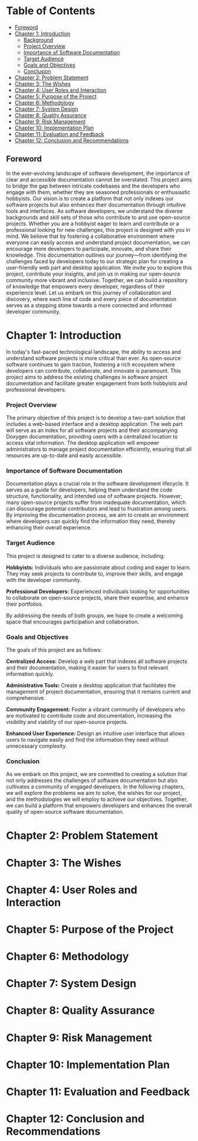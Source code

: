 ﻿# Table of Contents
- [Foreword](#foreword)
- [Chapter 1: Introduction](#chapter-1-introduction)
    - [Background](#background)
    - [Project Overview](#project-overview) 
    - [Importance of Software Documentation](#importance-of-software-documentation)
    - [Target Audience](#target-audience)
    - [Goals and Objectives](#goals-and-objectives)
    - [Conclusion](#conclusion)
- [Chapter 2: Problem Statement](#chapter-2-problem-statement)
- [Chapter 3: The Wishes](#chapter-3-the-wishes)
- [Chapter 4: User Roles and Interaction](#chapter-4-user-roles-and-interaction)
- [Chapter 5: Purpose of the Project](#chapter-5-purpose-of-the-project)
- [Chapter 6: Methodology](#chapter-6-methodology)
- [Chapter 7: System Design](#chapter-7-system-design)
- [Chapter 8: Quality Assurance](#chapter-8-quality-assurance)
- [Chapter 9: Risk Management](#chapter-9-risk-management)
- [Chapter 10: Implementation Plan](#chapter-10-implementation-plan)
- [Chapter 11: Evaluation and Feedback](#chapter-11-evaluation-and-feedback)
- [Chapter 12: Conclusion and Recommendations](#chapter-12-conclusion-and-recommendations)


## Foreword
In the ever-evolving landscape of software development, the importance of clear and accessible documentation cannot be overstated.
This project aims to bridge the gap between intricate codebases and the developers who engage with them, whether they are seasoned professionals or enthusiastic hobbyists.
Our vision is to create a platform that not only indexes our software projects but also enhances their documentation through intuitive tools and interfaces.
As software developers, we understand the diverse backgrounds and skill sets of those who contribute to and use open-source projects.
Whether you are a hobbyist eager to learn and contribute or a professional looking for new challenges, this project is designed with you in mind.
We believe that by fostering a collaborative environment where everyone can easily access and understand project documentation, we can encourage more developers to participate, innovate, and share their knowledge.
This documentation outlines our journey—from identifying the challenges faced by developers today to our strategic plan for creating a user-friendly web part and desktop application.
We invite you to explore this project, contribute your insights, and join us in making our open-source community more vibrant and inclusive.
Together, we can build a repository of knowledge that empowers every developer, regardless of their experience level.
Let us embark on this journey of collaboration and discovery, where each line of code and every piece of documentation serves as a stepping stone towards a more connected and informed developer community.

# Chapter 1: Introduction
In today's fast-paced technological landscape, the ability to access and understand software projects is more critical than ever.
As open-source software continues to gain traction, fostering a rich ecosystem where developers can contribute, collaborate, and innovate is paramount.
This project aims to address the existing challenges in software project documentation and facilitate greater engagement from both hobbyists and professional developers.

### Project Overview
The primary objective of this project is to develop a two-part solution that includes a web-based interface and a desktop application.
The web part will serve as an index for all software projects and their accompanying Doxygen documentation, providing users with a centralized location to access vital information.
The desktop application will empower administrators to manage project documentation efficiently, ensuring that all resources are up-to-date and easily accessible.

### Importance of Software Documentation
Documentation plays a crucial role in the software development lifecycle. 
It serves as a guide for developers, helping them understand the code structure, functionality, and intended use of software projects.
However, many open-source projects suffer from inadequate documentation, which can discourage potential contributors and lead to frustration among users.
By improving the documentation process, we aim to create an environment where developers can quickly find the information they need, 
thereby enhancing their overall experience.

### Target Audience
This project is designed to cater to a diverse audience, including:

**Hobbyists:** Individuals who are passionate about coding and eager to learn.
They may seek projects to contribute to, improve their skills, and engage with the developer community.

**Professional Developers:** Experienced individuals looking for opportunities to collaborate on open-source projects, share their expertise, and enhance their portfolios.

By addressing the needs of both groups, we hope to create a welcoming space that encourages participation and collaboration.

### Goals and Objectives
The goals of this project are as follows:

**Centralized Access:** Develop a web part that indexes all software projects and their documentation, making it easier for users to find relevant information quickly.

**Administrative Tools:** Create a desktop application that facilitates the management of project documentation, ensuring that it remains current and comprehensive.

**Community Engagement:** Foster a vibrant community of developers who are motivated to contribute code and documentation, increasing the visibility and viability of our open-source projects.

**Enhanced User Experience:** Design an intuitive user interface that allows users to navigate easily and find the information they need without unnecessary complexity.

### Conclusion
As we embark on this project, we are committed to creating a solution that not only addresses the challenges of software documentation but also cultivates a community of engaged developers. 
In the following chapters, we will explore the problems we aim to solve, the wishes for our project, and the methodologies we will employ to achieve our objectives. 
Together, we can build a platform that empowers developers and enhances the overall quality of open-source software documentation.

# Chapter 2: Problem Statement

# Chapter 3: The Wishes

# Chapter 4: User Roles and Interaction

# Chapter 5: Purpose of the Project

# Chapter 6: Methodology

# Chapter 7: System Design

# Chapter 8: Quality Assurance

# Chapter 9: Risk Management

# Chapter 10: Implementation Plan

# Chapter 11: Evaluation and Feedback

# Chapter 12: Conclusion and Recommendations